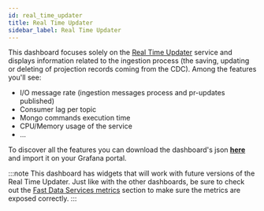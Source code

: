 ```yaml
---
id: real_time_updater
title: Real Time Updater
sidebar_label: Real Time Updater
---
```


This dashboard focuses solely on the [Real Time Updater](/fast_data/realtime_updater.md) service and displays information related to the ingestion process (the saving, updating or deleting of projection records coming from the CDC). Among the features you'll see:

- I/O message rate (ingestion messages process and pr-updates published)
- Consumer lag per topic
- Mongo commands execution time
- CPU/Memory usage of the service
- ...

To discover all the features you can download the dashboard's json <a download target="_blank" href="/docs_files_to_download/dashboards/real-time-updater.json">**here**</a> and import it on your Grafana portal.

:::note
This dashboard has widgets that will work with future versions of the Real Time Updater. Just like with the other dashboards, be sure to check out the [Fast Data Services metrics](/fast_data/monitoring/overview.md#fast-data-services-metrics) section to make sure the metrics are exposed correctly.
:::